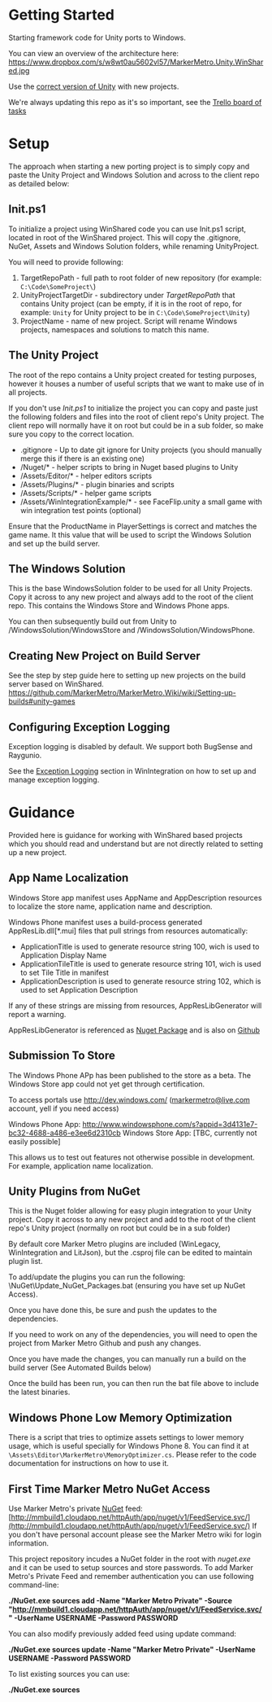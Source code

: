 Getting Started
====================

Starting framework code for Unity ports to Windows.

You can view an overview of the architecture here:
https://www.dropbox.com/s/w8wt0au5602vl57/MarkerMetro.Unity.WinShared.jpg

Use the [correct version of Unity](http://mmbuild2.markermetro.com:9091/admin/editBuildParams.html?id=buildType:MarkerMetroUnityWinShared_CI) with new projects.

We're always updating this repo as it's so important, see the [Trello board of tasks](https://trello.com/b/3fs7qjuz/unity-win-shared-related-plugins)


Setup
==================

The approach when starting a new porting project is to simply copy and paste the Unity Project and Windows Solution and across to the client repo as detailed below:

## Init.ps1

To initialize a project using WinShared code you can use Init.ps1 script, located in root of the WinShared project.
This will copy the .gitignore, NuGet, Assets and Windows Solution folders, while renaming UnityProject.

You will need to provide following:

1) TargetRepoPath - full path to root folder of new repository (for example: `C:\Code\SomeProject\`)
2) UnityProjectTargetDir - subdirectory under _TargetRepoPath_ that contains Unity project (can be empty, if it is in the root of repo, for example: `Unity` for Unity project to be in `C:\Code\SomeProject\Unity`)
3) ProjectName - name of new project. Script will rename Windows projects, namespaces and solutions to match this name.

## The Unity Project

The root of the repo contains a Unity project created for testing purposes, however it houses a number of useful scripts that we want to make use of in all projects.

If you don't use _Init.ps1_ to initialize the project you can copy and paste just the following folders and files into the root of client repo's Unity project. The client repo will normally have it on root but could be in a sub folder, so make sure you copy to the correct location.

* .gitignore - Up to date git ignore for Unity projects (you should manually merge this if there is an existing one)
* /Nuget/* - helper scripts to bring in Nuget based plugins to Unity
* /Assets/Editor/* - helper editors scripts
* /Assets/Plugins/* - plugin binaries and scripts
* /Assets/Scripts/* - helper game scripts
* /Assets/WinIntegrationExample/* - see FaceFlip.unity a small game with win integration test points (optional)

Ensure that the ProductName in PlayerSettings is correct and matches the game name. It this value that will be used to script the Windows Solution and set up the build server.

## The Windows Solution

This is the base WindowsSolution folder to be used for all Unity Projects. Copy it across to any new project and always add to the root of the client repo. This contains the Windows Store and Windows Phone apps.

You can then subsequently build out from Unity to /WindowsSolution/WindowsStore and /WindowsSolution/WindowsPhone.

## Creating New Project on Build Server 

See the step by step guide here to setting up new projects on the build server based on WinShared.
https://github.com/MarkerMetro/MarkerMetro.Wiki/wiki/Setting-up-builds#unity-games

## Configuring Exception Logging

Exception logging is disabled by default. We support both BugSense and Raygunio. 

See the [Exception Logging](https://github.com/MarkerMetro/MarkerMetro.Unity.WinIntegration/blob/master/README.md#exception-logging) section in WinIntegration on how to set up and manage exception logging.

# Guidance

Provided here is guidance for working with WinShared based projects which you should read and understand but are not directly related to setting up a new project.

## App Name Localization

Windows Store app manifest uses AppName and AppDescription resources to localize the store name, application name and description.

Windows Phone manifest uses a build-process generated AppResLib.dll[*.mui] files that pull strings from resources automatically:
- ApplicationTitle is used to generate resource string 100, wich is used to Application Display Name
- ApplicationTileTitle is used to generate resource string 101, wich is used to set Tile Title in manifest
- ApplicationDescription is used to generate resource string 102, which is used to set Application Description

If any of these strings are missing from resources, AppResLibGenerator will report a warning.

AppResLibGenerator is referenced as [Nuget Package](https://www.nuget.org/packages/MarkerMetro.WindowsPhone.AppResLibGenerator/) and is also on [Github](https://github.com/MarkerMetro/AppResLibGenerator)

## Submission To Store

The Windows Phone APp has been published to the store as a beta. The Windows Store app could not yet get through certification.

To access portals use http://dev.windows.com/ (markermetro@live.com account, yell if you need access)

Windows Phone App: http://www.windowsphone.com/s?appid=3d4131e7-bc32-4688-a486-e3ee6d2310cb
Windows Store App: [TBC, currently not easily possible]

This allows us to test out features not otherwise possible in development. For example, application name localization.

## Unity Plugins from NuGet

This is the Nuget folder allowing for easy plugin integration to your Unity project. Copy it across to any new project and add to the root of the client repo's Unity project (normally on root but could be in a sub folder)

By default core Marker Metro plugins are included (WinLegacy, WinIntegration and LitJson), but the .csproj file can be edited to maintain plugin list.

To add/update the plugins you can run the following: \NuGet\Update_NuGet_Packages.bat (ensuring you have set up NuGet Access).

Once you have done this, be sure and push the updates to the dependencies.

If you need to work on any of the dependencies, you will need to open the project from Marker Metro Github and push any changes.

Once you have made the changes, you can manually run a build on the build server (See Automated Builds below)

Once the build has been run, you can then run the bat file above to include the latest binaries.

## Windows Phone Low Memory Optimization

There is a script that tries to optimize assets settings to lower memory usage, which is useful specially for Windows Phone 8.
You can find it at `\Assets\Editor\MarkerMetro\MemoryOptimizer.cs`.
Please refer to the code documentation for instructions on how to use it.

## First Time Marker Metro NuGet Access
 
Use  Marker Metro's private [NuGet](http://docs.nuget.org/docs/start-here/installing-nuget) feed: 
[http://mmbuild1.cloudapp.net/httpAuth/app/nuget/v1/FeedService.svc/](http://mmbuild1.cloudapp.net/httpAuth/app/nuget/v1/FeedService.svc/)
If you don't have personal account please see the Marker Metro wiki for login information.

This project repository incudes a NuGet folder in the root with *nuget.exe* and it can be used to setup sources and store passwords. To add Marker Metro's Private Feed and remember authentication you can use following command-line:

**./NuGet.exe sources add -Name "Marker Metro Private" -Source "http://mmbuild1.cloudapp.net/httpAuth/app/nuget/v1/FeedService.svc/" -UserName USERNAME -Password PASSWORD**

You can also modify previously added feed using update command:

**./NuGet.exe sources update -Name "Marker Metro Private" -UserName USERNAME -Password PASSWORD**

To list existing sources you can use:

**./NuGet.exe sources**


